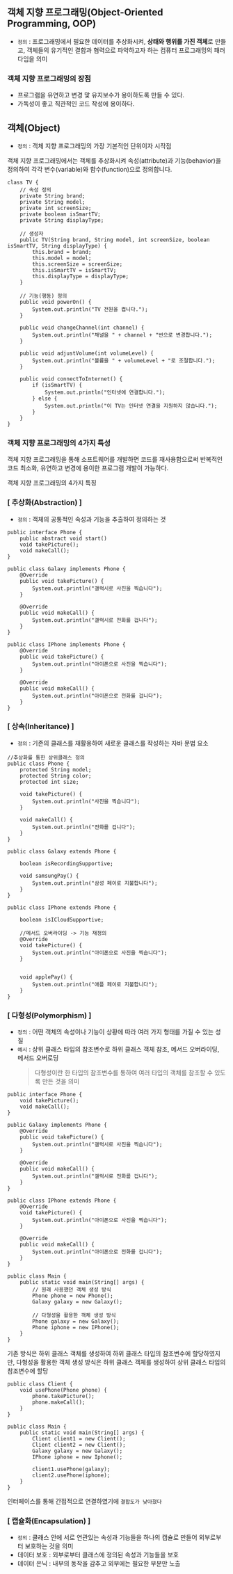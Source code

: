 ## 객체 지향 프로그래밍(Object-Oriented Programming, OOP)
- `정의` : 프로그래밍에서 필요한 데이터를 추상화시켜, **상태와 행위를 가진 객체**로 만들고, 객체들의 유기적인 결합과 협력으로 파악하고자 하는 컴퓨터 프로그래밍의 패러다임을 의미

### 객체 지향 프로그래밍의 장점
- 프로그램을 유연하고 변경 맟 유지보수가 용이하도록 만들 수 있다.
- 가독성이 좋고 직관적인 코드 작성에 용이하다.

## 객체(Object)
- `정의` : 객체 지향 프로그래밍의 가장 기본적인 단위이자 시작점

객체 지향 프로그래밍에서는 객체를 추상화시켜 속성(attribute)과 기능(behavior)을 정의하여 각각 변수(variable)와 함수(function)으로 정의합니다.

```
class TV {
    // 속성 정의
    private String brand;
    private String model;
    private int screenSize;
    private boolean isSmartTV;
    private String displayType;

    // 생성자
    public TV(String brand, String model, int screenSize, boolean isSmartTV, String displayType) {
        this.brand = brand;
        this.model = model;
        this.screenSize = screenSize;
        this.isSmartTV = isSmartTV;
        this.displayType = displayType;
    }

    // 기능(행동) 정의
    public void powerOn() {
        System.out.println("TV 전원을 켭니다.");
    }

    public void changeChannel(int channel) {
        System.out.println("채널을 " + channel + "번으로 변경합니다.");
    }

    public void adjustVolume(int volumeLevel) {
        System.out.println("볼륨을 " + volumeLevel + "로 조절합니다.");
    }

    public void connectToInternet() {
        if (isSmartTV) {
            System.out.println("인터넷에 연결합니다.");
        } else {
            System.out.println("이 TV는 인터넷 연결을 지원하지 않습니다.");
        }
    }
}
```

### 객체 지향 프로그래밍의 4가지 특성
객체 지향 프로그래밍을 통해 소프트웨어를 개발하면 코드를 재사용함으로써 반복적인 코드 최소화, 유연하고 변경에 용이한 프로그램 개발이 가능하다.

객체 지향 프로그래밍의 4가지 특징

### [ 추상화(Abstraction) ]
- `정의` : 객체의 공통적인 속성과 기능을 추출하여 정의하는 것

```
public interface Phone {
    public abstract void start()
    void takePicture();
    void makeCall();
}

public class Galaxy implements Phone {
    @Override
    public void takePicture() {
        System.out.println("갤럭시로 사진을 찍습니다");
    }

    @Override
    public void makeCall() {
        System.out.println("갤럭시로 전화를 겁니다");
    }
}

public class IPhone implements Phone {
    @Override
    public void takePicture() {
        System.out.println("아이폰으로 사진을 찍습니다");
    }

    @Override
    public void makeCall() {
        System.out.println("아이폰으로 전화를 겁니다");
    }
}
```

### [ 상속(Inheritance) ]
- `정의` : 기존의 클래스를 재활용하여 새로운 클래스를 작성하는 자바 문법 요소

```
//추상화를 통한 상위클래스 정의
public class Phone { 
    protected String model;
    protected String color;
    protected int size;

    void takePicture() {
        System.out.println("사진을 찍습니다");
    }

    void makeCall() {
        System.out.println("전화를 겁니다");
    }
}

public class Galaxy extends Phone {

    boolean isRecordingSupportive;

    void samsungPay() {
        System.out.println("삼성 페이로 지불합니다");
    }
}

public class IPhone extends Phone {

    boolean isICloudSupportive;

    //메서드 오버라이딩 -> 기능 재정의
    @Override
    void takePicture() {
        System.out.println("아이폰으로 사진을 찍습니다");
    }


    void applePay() {
        System.out.println("애플 페이로 지불합니다");
    }
}
```

### [ 다형성(Polymorphism) ]
- `정의` : 어떤 객체의 속성이나 기능이 상황에 따라 여러 가지 형태를 가질 수 있는 성질
- `예시` : 상위 클래스 타입의 참조변수로 하위 클래스 객체 참조, 메서드 오버라이딩, 메서드 오버로딩
  > 다형성이란 한 타입의 참조변수를 통하여 여러 타입의 객체를 참조할 수 있도록 만든 것을 의미  


```
public interface Phone {
    void takePicture();
    void makeCall();
}

public Galaxy implements Phone {
    @Override
    public void takePicture() {
        System.out.println("갤럭시로 사진을 찍습니다");
    }

    @Override
    public void makeCall() {
        System.out.println("갤럭시로 전화를 겁니다");
    }
}

public class IPhone extends Phone {
    @Override
    void takePicture() {
        System.out.println("아이폰으로 사진을 찍습니다");
    }

    @Override
    public void makeCall() {
        System.out.println("아이폰으로 전화를 겁니다");
    }
}

public class Main {
    public static void main(String[] args) {
        // 원래 사용했던 객체 생성 방식
        Phone phone = new Phone();
        Galaxy galaxy = new Galaxy();

        // 다형성을 활용한 객체 생성 방식
        Phone galaxy = new Galaxy();
        Phone iphone = new IPhone();
    }
}
```
기존 방식은 하위 클래스 객체를 생성하여 하위 클래스 타입의 참조변수에 할당하였지만, 다형성을 활용한 객체 생성 방식은 하위 클래스 객체를 생성하여 상위 클래스 타입의 참조변수에 할당

```
public class Client {
    void usePhone(Phone phone) {
        phone.takePicture();
        phone.makeCall();
    }
}

public class Main {
    public static void main(String[] args) {
        Client client1 = new Client();
        Client client2 = new Client();
        Galaxy galaxy = new Galaxy();
        IPhone iphone = new Iphone();

        client1.usePhone(galaxy);
        client2.usePhone(iphone);  
    }
}
```
인터페이스를 통해 간접적으로 연결하였기에 `결합도가 낮아졌다`

### [ 캡슐화(Encapsulation) ]
- `정의` : 클래스 안에 서로 연관있는 속성과 기능들을 하나의 캡슐로 만들어 외부로부터 보호하는 것을 의미
- 데이터 보호 : 외부로부터 클래스에 정의된 속성과 기능들을 보호
- 데이터 은닉 : 내부의 동작을 감추고 외부에는 필요한 부분만 노출

